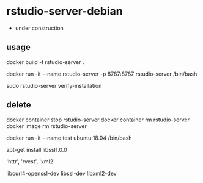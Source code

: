 # rstudio-server-debian

- under construction

## usage

docker build -t rstudio-server .

docker run -it --name rstudio-server -p 8787:8787 rstudio-server /bin/bash

sudo rstudio-server verify-installation

## delete

docker container stop rstudio-server
docker container rm rstudio-server
docker image rm rstudio-server


docker run -it --name test ubuntu:18.04 /bin/bash

apt-get install libssl1.0.0



'httr', 'rvest', 'xml2'

libcurl4-openssl-dev
libssl-dev
libxml2-dev